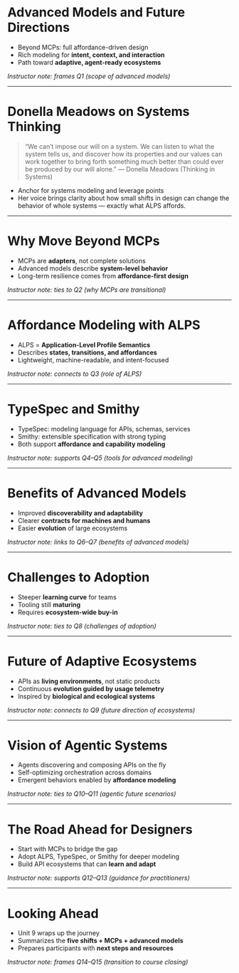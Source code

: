 # Advanced Models and Future Directions

* Beyond MCPs: full affordance-driven design
* Rich modeling for **intent, context, and interaction**
* Path toward **adaptive, agent-ready ecosystems**

*Instructor note: frames Q1 (scope of advanced models)*

---

# Donella Meadows on Systems Thinking

> “We can’t impose our will on a system. We can listen to what the system tells us, and discover how its properties and our values can work together to bring forth something much better than could ever be produced by our will alone.”
> — Donella Meadows (Thinking in Systems)


* Anchor for systems modeling and leverage points
* Her voice brings clarity about how small shifts in design can change the behavior of whole systems — exactly what ALPS affords.

---

# Why Move Beyond MCPs

* MCPs are **adapters**, not complete solutions
* Advanced models describe **system-level behavior**
* Long-term resilience comes from **affordance-first design**

*Instructor note: ties to Q2 (why MCPs are transitional)*

---

# Affordance Modeling with ALPS

* ALPS = **Application-Level Profile Semantics**
* Describes **states, transitions, and affordances**
* Lightweight, machine-readable, and intent-focused

*Instructor note: connects to Q3 (role of ALPS)*

---

# TypeSpec and Smithy

* TypeSpec: modeling language for APIs, schemas, services
* Smithy: extensible specification with strong typing
* Both support **affordance and capability modeling**

*Instructor note: supports Q4–Q5 (tools for advanced modeling)*

---

# Benefits of Advanced Models

* Improved **discoverability and adaptability**
* Clearer **contracts for machines and humans**
* Easier **evolution** of large ecosystems

*Instructor note: links to Q6–Q7 (benefits of advanced models)*

---

# Challenges to Adoption

* Steeper **learning curve** for teams
* Tooling still **maturing**
* Requires **ecosystem-wide buy-in**

*Instructor note: ties to Q8 (challenges of adoption)*

---

# Future of Adaptive Ecosystems

* APIs as **living environments**, not static products
* Continuous **evolution guided by usage telemetry**
* Inspired by **biological and ecological systems**

*Instructor note: connects to Q9 (future direction of ecosystems)*

---

# Vision of Agentic Systems

* Agents discovering and composing APIs on the fly
* Self-optimizing orchestration across domains
* Emergent behaviors enabled by **affordance modeling**

*Instructor note: ties to Q10–Q11 (agentic future scenarios)*

---

# The Road Ahead for Designers

* Start with MCPs to bridge the gap
* Adopt ALPS, TypeSpec, or Smithy for deeper modeling
* Build API ecosystems that can **learn and adapt**

*Instructor note: supports Q12–Q13 (guidance for practitioners)*

---

# Looking Ahead

* Unit 9 wraps up the journey
* Summarizes the **five shifts + MCPs + advanced models**
* Prepares participants with **next steps and resources**

*Instructor note: frames Q14–Q15 (transition to course closing)*

